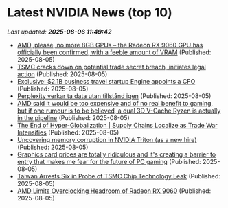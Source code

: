 # Latest NVIDIA News (top 10)
_Last updated: **2025-08-06 11:49:42**_

- [AMD, please, no more 8GB GPUs – the Radeon RX 9060 GPU has officially been confirmed, with a feeble amount of VRAM](https://www.techradar.com/computing/gpu/amd-please-no-more-8gb-gpus-the-radeon-rx-9060-gpu-has-officially-been-confirmed-with-a-feeble-amount-of-vram) (Published: 2025-08-05)
- [TSMC cracks down on potential trade secret breach, initiates legal action](https://economictimes.indiatimes.com/tech/technology/tsmc-cracks-down-on-potential-trade-secret-breach-initiates-legal-action/articleshow/123118625.cms) (Published: 2025-08-05)
- [Exclusive: $2.1B business travel startup Engine appoints a CFO](https://fortune.com/2025/08/05/exclusive-2-billion-business-travel-startup-engine-appoints-cfo/) (Published: 2025-08-05)
- [Perplexity verkar ta data utan tillstånd igen](https://feber.se/internet/perplexity-verkar-ta-data-utan-tillstand-igen/482128/) (Published: 2025-08-05)
- [AMD said it would be too expensive and of no real benefit to gaming, but if one rumour is to be believed, a dual 3D V-Cache Ryzen is actually in the pipeline](https://www.pcgamer.com/hardware/processors/amd-said-it-would-be-too-expensive-and-of-no-real-benefit-to-gaming-but-if-one-rumour-is-to-be-believed-a-dual-3d-v-cache-ryzen-is-actually-in-the-pipeline/) (Published: 2025-08-05)
- [The End of Hyper-Globalization | Supply Chains Localize as Trade War Intensifies](https://www.globenewswire.com/news-release/2025/08/05/3127212/28124/en/The-End-of-Hyper-Globalization-Supply-Chains-Localize-as-Trade-War-Intensifies.html) (Published: 2025-08-05)
- [Uncovering memory corruption in NVIDIA Triton (as a new hire)](https://blog.trailofbits.com/2025/08/04/uncovering-memory-corruption-in-nvidia-triton-as-a-new-hire/) (Published: 2025-08-05)
- [Graphics card prices are totally ridiculous and it's creating a barrier to entry that makes me fear for the future of PC gaming](https://www.pcgamer.com/hardware/graphics-cards/graphics-card-prices-are-totally-ridiculous-and-its-creating-a-barrier-to-entry-that-makes-me-fear-for-the-future-of-pc-gaming/) (Published: 2025-08-05)
- [Taiwan Arrests Six in Probe of TSMC Chip Technology Leak](https://www.livemint.com/companies/news/taiwan-arrests-six-in-probe-of-tsmc-chip-technology-leak-11754390785662.html) (Published: 2025-08-05)
- [AMD Limits Overclocking Headroom of Radeon RX 9060](https://www.techpowerup.com/339613/amd-limits-overclocking-headroom-of-radeon-rx-9060) (Published: 2025-08-05)
